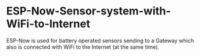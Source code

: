 # ESP-Now-Sensor-system-with-WiFi-to-Internet
ESP-Now is used for battery operated sensors sending to a Gateway which also is connected with WiFi to the Internet (at the same time).

